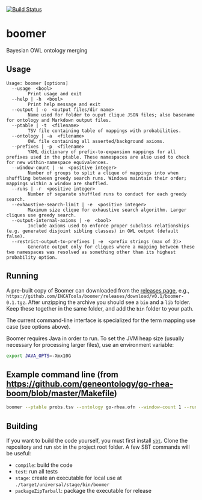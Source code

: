 [![Build Status](https://travis-ci.org/INCATools/boomer.svg?branch=master)](https://travis-ci.org/INCATools/boomer)

# boomer
Bayesian OWL ontology merging

## Usage

```
Usage: boomer [options]
  --usage  <bool>
        Print usage and exit
  --help | -h  <bool>
        Print help message and exit
  --output | -o  <output files/dir name>
        Name used for folder to ouput clique JSON files; also basename for ontology and Markdown output files.
  --ptable | -t  <filename>
        TSV file containing table of mappings with probabilities.
  --ontology | -a  <filename>
        OWL file containing all asserted/background axioms.
  --prefixes | -p  <filename>
        YAML dictionary of prefix-to-expansion mappings for all prefixes used in the ptable. These namespaces are also used to check for new within-namespace equivalences.
  --window-count | -w  <positive integer>
        Number of groups to split a clique of mappings into when shuffling between greedy search runs. Windows maintain their order; mappings within a window are shuffled.
  --runs | -r  <positive integer>
        Number of separate shuffled runs to conduct for each greedy search.
  --exhaustive-search-limit | -e  <positive integer>
        Maximum size clique for exhaustive search algorithm. Larger cliques use greedy search.
  --output-internal-axioms | -e  <bool>
        Include axioms used to enforce proper subclass relationships (e.g. generated disjoint sibling classes) in OWL output (default false).
  --restrict-output-to-prefixes | -e  <prefix strings (max of 2)>
        Generate output only for cliques where a mapping between these two namespaces was resolved as something other than its highest probability option.
```

## Running

A pre-built copy of Boomer can downloaded from the [releases page](https://github.com/INCATools/boomer/releases), e.g., `https://github.com/INCATools/boomer/releases/download/v0.1/boomer-0.1.tgz`. After unzipping the archive you should see a `bin` and a `lib` folder. Keep these together in the same folder, and add the `bin` folder to your path.

The current command-line interface is specialized for the term mapping use case (see options above).

Boomer requires Java in order to run. To set the JVM heap size (usually necessary for processing larger files), use an environment variable:

```bash
export JAVA_OPTS=-Xmx10G
```

## Example command line (from https://github.com/geneontology/go-rhea-boom/blob/master/Makefile)

```bash
boomer --ptable probs.tsv --ontology go-rhea.ofn --window-count 1 --runs 100 --prefixes prefixes.yaml --output rhea-boom --exhaustive-search-limit 14 --restrict-output-to-prefixes=GO --restrict-output-to-prefixes=RHEA
```

## Building

If you want to build the code yourself, you must first install [`sbt`](https://www.scala-sbt.org). Clone the repository and run `sbt` in the project root folder. A few SBT commands will be useful:

- `compile`: build the code
- `test`: run all tests
- `stage`: create an executable for local use at `./target/universal/stage/bin/boomer`
- `packageZipTarball`: package the executable for release

